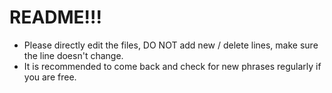 # README!!!
- Please directly edit the files, DO NOT add new / delete lines, make sure the line doesn't change.
- It is recommended to come back and check for new phrases regularly if you are free.
